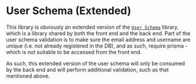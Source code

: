 # User Schema (Extended)
This library is obviously an extended version of the [`User Schema`](../user-schema/) library, which is a library shared by both the front end and the back end. Part of the user schema validation is to make sure the email address and username are unique (i.e. not already registered in the DB), and as such, require prisma - which is not suitable to be accessed from the front end. 

As such, this extended version of the user schema will only be consumed by the back end and will perform additional validation, such as that mentioned above. 